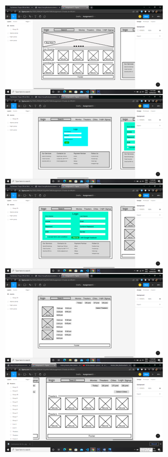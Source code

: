 ![](Assignment/Assignment5/Screenshot%20(13).png)
![](Assignment/Assignment5/Screenshot%20(14).png)
![](Assignment/Assignment5/Screenshot%20(15).png)
![](Assignment/Assignment5/Screenshot%20(16).png)
![](Assignment/Assignment5/Screenshot%20(17).png)
